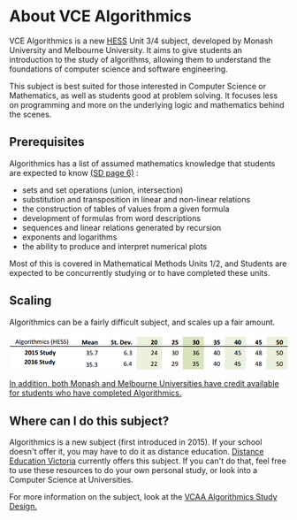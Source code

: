 
# About VCE Algorithmics

VCE Algorithmics is a new [HESS](/other/credit) Unit 3/4 subject, developed by Monash University and Melbourne University. It aims to give students an introduction to the study of algorithms, allowing them to understand the foundations of computer science and software engineering.

This subject is best suited for those interested in Computer Science or Mathematics, as well as students good at problem solving. It focuses less on programming and more on the underlying logic and mathematics behind the scenes.

## Prerequisites

Algorithmics has a list of assumed mathematics knowledge that students are expected to know [(SD page 6)](http://www.vcaa.vic.edu.au/Documents/vce/algorithmics/AlgorithmicsSD-2017.pdf) :

 - sets and set operations (union, intersection)
 - substitution and transposition in linear and non-linear relations
 - the construction of tables of values from a given formula
 - development of formulas from word descriptions
 - sequences and linear relations generated by recursion
 - exponents and logarithms
 - the ability to produce and interpret numerical plots

Most of this is covered in Mathematical Methods Units 1/2, and Students are expected to be concurrently studying or to have completed these units.

## Scaling

Algorithmics can be a fairly difficult subject, and scales up a fair amount.

![VCE Algorithmics Scaling Amounts](img/scaling.png)

[In addition, both Monash and Melbourne Universities have credit available for students who have completed Algorithmics.](credit)

## Where can I do this subject?

Algorithmics is a new subject (first introduced in 2015). If your school doesn't offer it, you may have to do it as distance education. [Distance Education Victoria](http://www.distance.vic.edu.au/subject-tasters/algorithmics-unit-3-4-4/) currently offers this subject. If you can't do that, feel free to use these resources to do your own personal study, or look into a Computer Science at Universities.


For more information on the subject, look at the [VCAA Algorithmics Study Design.](studydesign)

